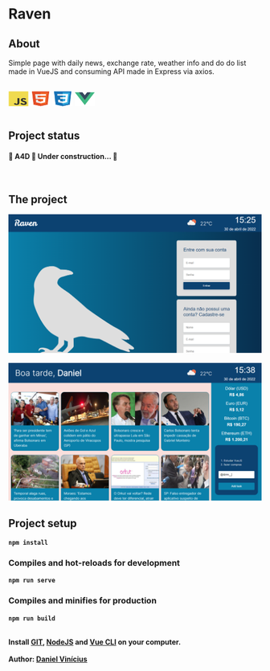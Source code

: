 # Raven

## About
Simple page with daily news, exchange rate, weather info and do do list made in VueJS and consuming API made in Express via axios.
<br/>

<div style="display: inline_block"><br>
    <img align="center" alt="Javascript" title="Javascript" height="30" width="40" src="https://raw.githubusercontent.com/devicons/devicon/master/icons/javascript/javascript-original.svg">
    <img align="center" alt="HTML" title="HTML" height="30" width="40" src="https://raw.githubusercontent.com/devicons/devicon/master/icons/html5/html5-original.svg">
    <img align="center" alt="CSS" title="CSS" height="30" width="40" src="https://raw.githubusercontent.com/devicons/devicon/master/icons/css3/css3-original.svg">
    <img align="center" alt="VueJS" title="VueJS" height="30" width="40" src="https://raw.githubusercontent.com/devicons/devicon/master/icons/vuejs/vuejs-original.svg">
</div>
<br/>

## Project status
<h4> 
	🚧 A4D 🚀 Under construction... 🚧
</h4>
<br/>

## The project
<b>
 <img src='src/raven_screenshot.png' alt='A4D' title='A4D'>
 <br/><br/>
<img src='src/raven_home.png' alt='A4D' title='A4D'>
<br/>

## Project setup
```
npm install
```

### Compiles and hot-reloads for development
```
npm run serve
```

### Compiles and minifies for production
```
npm run build
```

<br/>
Install <a href="https://git-scm.com/">GIT</a>, <a href="https://nodejs.org/en/">NodeJS</a> and <a href="https://cli.vuejs.org/">Vue CLI</a> on your computer.
<br/><br/>
<b>Author:</b> <a href="https://beacons.ai/danvinicius">Daniel Vinícius</a>
